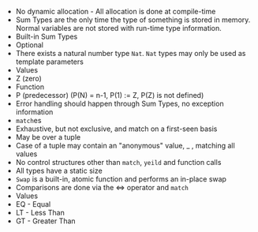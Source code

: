 * No dynamic allocation - All allocation is done at compile-time
* Sum Types are the only time the type of something is stored in memory.
  Normal variables are not stored with run-time type information.
 * Built-in Sum Types
  * Optional
* There exists a natural number type `Nat`. `Nat` types may only be used
  as template parameters
 * Values
  * Z (zero)
 * Function
  * P (predecessor) (P(N) = n-1, P(1) := Z, P(Z) is not defined)
* Error handling should happen through Sum Types, no exception
  information
* `match`es
 * Exhaustive, but not exclusive, and match on a first-seen basis
 * May be over a tuple
 * Case of a tuple may contain an "anonymous" value, _ , matching all
   values
* No control structures other than `match`, `yeild` and function calls
* All types have a static size
* `Swap` is a built-in, atomic function and performs an in-place swap
* Comparisons are done via the <=> operator and `match`
 * Values
  * EQ - Equal
  * LT - Less Than
  * GT - Greater Than
